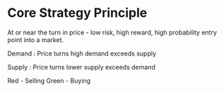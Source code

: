# Core Strategy Principle

At or near the turn in price - low risk, high reward, high probability entry point into a market.

Demand
: Price turns high
demand exceeds supply

Supply
: Price turns lower
supply exceeds demand

Red - Selling
Green - Buying


<!--stackedit_data:
eyJoaXN0b3J5IjpbMzkyMDk5MjIxLDYzMTA3MjAwMSwtMTY3Nz
MwODEyNl19
-->